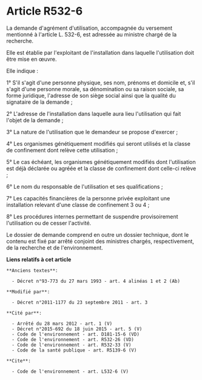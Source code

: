 # Article R532-6

La demande d'agrément d'utilisation, accompagnée du versement mentionné à l'article L. 532-6, est adressée au ministre chargé
de la recherche. 

Elle est établie par l'exploitant de l'installation dans laquelle l'utilisation doit être mise en œuvre. 

Elle indique : 

1° S'il s'agit d'une personne physique, ses nom, prénoms et domicile et, s'il s'agit d'une personne morale, sa dénomination
ou sa raison sociale, sa forme juridique, l'adresse de son siège social ainsi que la qualité du signataire de la demande ; 

2° L'adresse de l'installation dans laquelle aura lieu l'utilisation qui fait l'objet de la demande ; 

3° La nature de l'utilisation que le demandeur se propose d'exercer ; 

4° Les organismes génétiquement modifiés qui seront utilisés et la classe de confinement dont relève cette utilisation ; 

5° Le cas échéant, les organismes génétiquement modifiés dont l'utilisation est déjà déclarée ou agréée et la classe de
confinement dont celle-ci relève ; 

6° Le nom du responsable de l'utilisation et ses qualifications ; 

7° Les capacités financières de la personne privée exploitant une installation relevant d'une classe de confinement 3 ou 4 ; 

8° Les procédures internes permettant de suspendre provisoirement l'utilisation ou de cesser l'activité. 

Le dossier de demande comprend en outre un dossier technique, dont le contenu est fixé par arrêté conjoint des ministres
chargés, respectivement, de la recherche et de l'environnement.

**Liens relatifs à cet article**

	**Anciens textes**:

	  - Décret n°93-773 du 27 mars 1993 - art. 4 alinéas 1 et 2 (Ab)

	**Modifié par**:

	  - Décret n°2011-1177 du 23 septembre 2011 - art. 3

	**Cité par**:

	  - Arrêté du 28 mars 2012 - art. 1 (V)
	  - Décret n°2015-692 du 18 juin 2015 - art. 5 (V)
	  - Code de l'environnement - art. D181-15-6 (VD)
	  - Code de l'environnement - art. R532-26 (VD)
	  - Code de l'environnement - art. R532-33 (V)
	  - Code de la santé publique - art. R5139-6 (V)

	**Cite**:

	  - Code de l'environnement - art. L532-6 (V)
